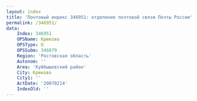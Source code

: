 ```yaml
---
layout: index
title: 'Почтовый индекс 346951: отделение почтовой связи Почты России'
permalink: /346951/
data:
    Index: 346951
    OPSName: Крюково
    OPSType: О
    OPSSubm: 346879
    Region: 'Ростовская область'
    Autonom: ''
    Area: 'Куйбышевский район'
    City: Крюково
    City1: ''
    ActDate: '20070214'
    IndexOld: ''
---
```

